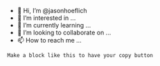 - 👋 Hi, I’m @jasonhoeflich
- 👀 I’m interested in ...
- 🌱 I’m currently learning ...
- 💞️ I’m looking to collaborate on ...
- 📫 How to reach me ...

<!---
jasonhoeflich/jasonhoeflich is a ✨ special ✨ repository because its `README.md` (this file) appears on your GitHub profile.
You can click the Preview link to take a look at your changes.
--->




```
Make a block like this to have your copy button
```

